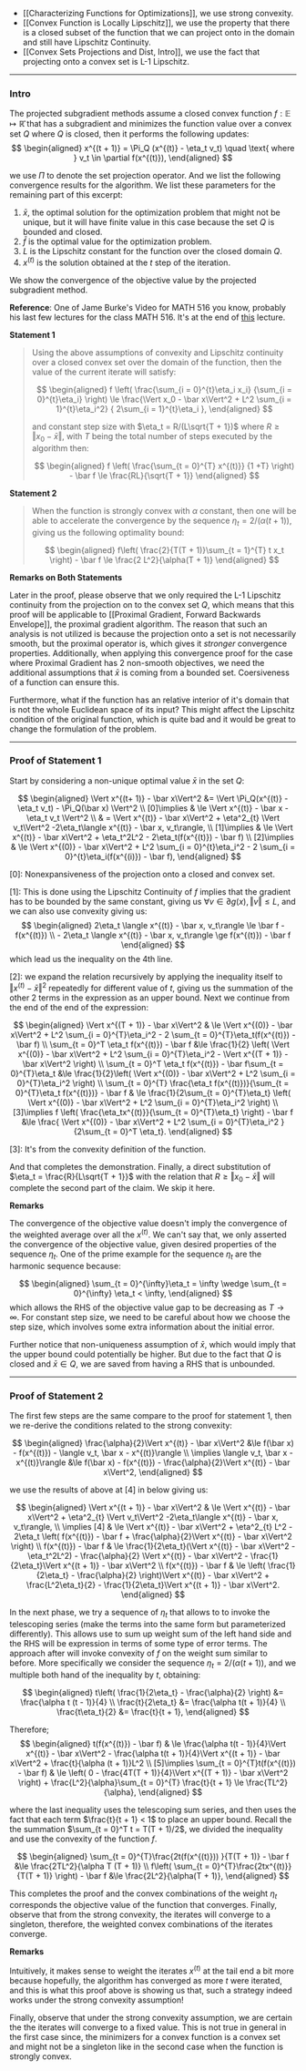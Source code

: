 - [[Characterizing Functions for Optimizations]], we use strong convexity. 
- [[Convex Function is Locally Lipschitz]], we use the property that there is a closed subset of the function that we can project onto in the domain and still have Lipschitz Continuity. 
- [[Convex Sets Projections and Dist, Intro]], we use the fact that projecting onto a convex set is L-1 Lipschitz. 


---
### **Intro**

The projected subgradient methods assume a closed convex function $f:\mathbb E \mapsto \mathbb{\bar R}$ that has a subgradient and minimizes the function value over a convex set $Q$ where $Q$ is closed, then it performs the following updates: 
$$
\begin{aligned}
    x^{(t + 1)} = \Pi_Q (x^{(t)} - \eta_t v_t) \quad \text{ where } v_t \in \partial f(x^{(t)}), 
\end{aligned}
$$

we use $\Pi$ to denote the set projection operator. And we list the following convergence results for the algorithm. We list these parameters for the remaining part of this excerpt: 

1. $\bar x$, the optimal solution for the optimization problem that might not be unique, but it will have finite value in this case because the set $Q$ is bounded and closed. 
2. $\bar f$ is the optimal value for the optimization problem. 
3. $L$ is the Lipschitz constant for the function over the closed domain $Q$. 
4. $x^{(t)}$ is the solution obtained at the $t$ step of the iteration. 

We show the convergence of the objective value by the projected subgradient method. 

**Reference**: One of Jame Burke's Video for MATH 516 you know, probably his last few lectures for the class MATH 516. It's at the end of [this](https://sites.math.washington.edu/~burke/crs/516-21/recorded-lectures/051921.mp4) lecture. 


**Statement 1**

> Using the above assumptions of convexity and Lipschitz continuity over a closed convex set over the domain of the function, then the value of the current iterate will satisfy: 
> 
> $$
> \begin{aligned}
>     f \left(
>         \frac{\sum_{i = 0}^{t}\eta_i x_i}
>         {\sum_{i = 0}^{t}\eta_i} 
>     \right)
>     \le 
>     \frac{\Vert x_0 - \bar x\Vert^2 + L^2 \sum_{i = 1}^{t}\eta_i^2}
>     {
>         2\sum_{i = 1}^{t}\eta_i
>     }, 
> \end{aligned}
> $$
> 
> and constant step size with $\eta_t = R/(L\sqrt{T + 1})$ where $R \ge \Vert x_0 - \bar x\Vert$, with $T$ being the total number of steps executed by the algorithm then:
> 
> $$
> \begin{aligned}
>     f \left(
>         \frac{\sum_{t = 0}^{T} x^{(t)}}
>         {1 +T}
>     \right) - \bar f \le 
>     \frac{RL}{\sqrt{T + 1}}
> \end{aligned}
> $$


**Statement 2**

> When the function is strongly convex with $\alpha$ constant, then one will be able to accelerate the convergence by the sequence $\eta_t = 2/(\alpha(t + 1))$, giving us the following optimality bound: 
> 
> $$
> \begin{aligned}
>     f\left(
>         \frac{2}{T(T + 1)}\sum_{t = 1}^{T} t x_t
>     \right) - \bar f
>     \le 
>     \frac{2 L^2}{\alpha(T + 1)}
> \end{aligned}
> $$


**Remarks on Both Statements**

Later in the proof, please observe that we only required the L-1 Lipschitz continuity from the projection on to the convex set $Q$, which means that this proof will be applicable to [[Proximal Gradient, Forward Backwards Envelope]], the proximal gradient algorithm. The reason that such an analysis is not utilized is because the projection onto a set is not necessarily smooth, but the proximal operator is, which gives it *stronger* convergence properties. Additionally, when applying this convergence proof for the case where Proximal Gradient has 2 non-smooth objectives, we need the additional assumptions that $\bar x$ is coming from a bounded set. Coersiveness of a function can ensure this. 

Furthermore, what if the function has an relative interior of it's domain that is not the whole Euclidean space of its input? This might affect the Lipschitz condition of the original function, which is quite bad and it would be great to change the formulation of the problem. 


---
### **Proof of Statement 1**

Start by considering a non-unique optimal value $\bar x$ in the set $Q$: 

$$
\begin{aligned}
    \Vert x^{(t+ 1)} - \bar x\Vert^2 
    &= 
    \Vert 
        \Pi_Q(x^{(t)} - \eta_t v_t) - 
        \Pi_Q(\bar x)
    \Vert^2
    \\
    [0]\implies & \le \Vert 
        x^{(t)} - \bar x - \eta_t v_t
    \Vert^2
    \\
    & = \Vert x^{(t)} - \bar x\Vert^2 + \eta^2_{t} \Vert v_t\Vert^2
    -2\eta_t\langle x^{(t)} - \bar x, v_t\rangle, 
    \\
    [1]\implies & \le 
    \Vert x^{(t)} - \bar x\Vert^2 + \eta_t^2L^2 - 2\eta_t(f(x^{(t)}) - \bar f)
    \\
    [2]\implies
    & \le \Vert x^{(0)} - \bar x\Vert^2 + L^2 \sum_{i = 0}^{t}\eta_i^2 - 2 \sum_{i = 0}^{t}\eta_i(f(x^{(i)}) - \bar f), 
\end{aligned}
$$

\[0\]: Nonexpansiveness of the projection onto a closed and convex set. 

\[1\]: This is done using the Lipschitz Continuity of $f$ implies that the gradient has to be bounded by the same constant, giving us $\forall v \in \partial g(x), \Vert v\Vert \le L$, and we can also use convexity giving us: 
$$
\begin{aligned}
    2\eta_t \langle x^{(t)} - \bar x, v_t\rangle \le  \bar f - f(x^{(t)})
    \\
    - 2\eta_t \langle x^{(t)} - \bar x, v_t\rangle \ge f(x^{(t)}) - \bar f
\end{aligned}
$$
which lead us the inequality on the 4th line. 

\[2\]: we expand the relation recursively by applying the inequality itself to $\Vert x^{(t)} - \bar x \Vert^2$ repeatedly for different value of $t$, giving us the summation of the other 2 terms in the expression as an upper bound. Next we continue from the end of the end of the expression: 

$$
\begin{aligned}
    \Vert x^{(T + 1)} - \bar x\Vert^2 
    & \le \Vert x^{(0)} - \bar x\Vert^2 + L^2 \sum_{i = 0}^{T}\eta_i^2 - 2
    \sum_{t = 0}^{T}\eta_t(f(x^{(t)}) - \bar f)
    \\
    \sum_{t = 0}^T \eta_t f(x^{(t)}) - \bar f
    &\le \frac{1}{2}
    \left(
        \Vert x^{(0)} - \bar x\Vert^2 + L^2 \sum_{i = 0}^{T}\eta_i^2
         - \Vert x^{(T + 1)} - \bar x\Vert^2
    \right)
    \\
    \sum_{t = 0}^T \eta_t f(x^{(t)}) - \bar f\sum_{t = 0}^{T}\eta_t
    &\le 
    \frac{1}{2}\left(
        \Vert x^{(0)} - \bar x\Vert^2 + L^2 \sum_{i = 0}^{T}\eta_i^2
    \right)
    \\
    \sum_{t = 0}^{T} \frac{\eta_t f(x^{(t)})}{\sum_{t = 0}^{T}\eta_t f(x^{(t)})} - \bar f 
    & \le 
    \frac{1}{2\sum_{t = 0}^{T}\eta_t} \left(
        \Vert x^{(0)} - \bar x\Vert^2 + L^2 \sum_{i = 0}^{T}\eta_i^2
    \right)
    \\ [3]\implies 
    f \left(
        \frac{\eta_tx^{(t)}}{\sum_{t = 0}^{T}\eta_t} 
    \right) - \bar f
    &\le 
    \frac{
        \Vert x^{(0)} - \bar x\Vert^2 + L^2 \sum_{i = 0}^{T}\eta_i^2
    }{2\sum_{t = 0}^T \eta_t}. 
\end{aligned}
$$

\[3\]: It's from the convexity definition of the function. 

And that completes the demonstration. Finally, a direct substitution of $\eta_t = \frac{R}{L\sqrt{T + 1}}$ with the relation that $R \ge \Vert x_0 - \bar x\Vert$ will complete the second part of the claim. We skip it here. 

**Remarks**

The convergence of the objective value doesn't imply the convergence of the weighted average over all the $x^{(t)}$. We can't say that, we only asserted the convergence of the objective value, given desired properties of the sequence $\eta_t$. One of the prime example for the sequence $\eta_t$ are the harmonic sequence because: 

$$
\begin{aligned}
    \sum_{t = 0}^{\infty}\eta_t  = \infty \wedge \sum_{t = 0}^{\infty} \eta_t < \infty, 
\end{aligned}
$$
which allows the RHS of the objective value gap to be decreasing as $T \rightarrow \infty$. For constant step size, we need to be careful about how we choose the step size, which involves some extra information about the initial error. 

Further notice that non-uniqueness assumption of $\bar x$, which would imply that the upper bound could potentially be higher. But due to the fact that $Q$ is closed and $\bar x\in Q$, we are saved from having a RHS that is unbounded. 

---
### **Proof of Statement 2**

The first few steps are the same compare to the proof for statement 1, then we re-derive the conditions related to the strong convexity: 

$$
\begin{aligned}
    \frac{\alpha}{2}\Vert x^{(t)} - \bar x\Vert^2 
    &\le 
    f(\bar x) -  f(x^{(t)}) - \langle v_t, \bar x - x^{(t)}\rangle
    \\
    \implies
    \langle v_t, \bar x - x^{(t)}\rangle 
    &\le 
    f(\bar x) -  f(x^{(t)}) - \frac{\alpha}{2}\Vert x^{(t)} - \bar x\Vert^2, 
\end{aligned}
$$

we use the results of above at \[4\] in below giving us: 

$$
\begin{aligned}
    \Vert x^{(t + 1)} - \bar x\Vert^2
    & \le \Vert x^{(t)} - \bar x\Vert^2 + \eta^2_{t} \Vert v_t\Vert^2
    -2\eta_t\langle x^{(t)} - \bar x, v_t\rangle, 
    \\
    \implies [4] & \le \Vert x^{(t)} - \bar x\Vert^2 + \eta^2_{t} L^2
    - 2\eta_t
    \left(
        f(x^{(t)}) - \bar f + \frac{\alpha}{2}\Vert x^{(t)} - \bar x\Vert^2
    \right)
    \\
    f(x^{(t)}) - \bar f
    & \le 
    \frac{1}{2\eta_t}(\Vert x^{(t)} - \bar x\Vert^2 - \eta_t^2L^2)
    -
    \frac{\alpha}{2}
    \Vert x^{(t)} - \bar x\Vert^2
    - 
    \frac{1}{2\eta_t}\Vert x^{(t + 1)} - \bar x\Vert^2
    \\
    f(x^{(t)}) - \bar f
    & \le 
    \left(
        \frac{1}{2\eta_t} - \frac{\alpha}{2}
    \right)\Vert x^{(t)} - \bar x\Vert^2
    + \frac{L^2\eta_t}{2} - \frac{1}{2\eta_t}\Vert x^{(t + 1)} - \bar x\Vert^2. 
\end{aligned}
$$

In the next phase, we try a sequence of $\eta_t$ that allows to to invoke the telescoping series (make the terms into the same form but parameterized differently). This allows use to sum up weight sum of the left hand side and the RHS will be expression in terms of some type of error terms. The approach after will invoke convexity of $f$ on the weight sum similar to before. More specifically we consider the sequence $\eta_t = 2/(\alpha(t + 1))$, and we multiple both hand of the inequality by $t$, obtaining: 

$$
\begin{aligned}
    t\left(
        \frac{1}{2\eta_t} - \frac{\alpha}{2}
    \right) &= \frac{\alpha t (t - 1)}{4}
    \\
    \frac{t}{2\eta_t} &= \frac{\alpha t(t + 1)}{4}
    \\
    \frac{t\eta_t}{2} &= \frac{t}{t + 1}, 
\end{aligned}
$$

Therefore; 
$$
\begin{aligned}
    t(f(x^{(t)}) - \bar f) & \le 
    \frac{\alpha t(t - 1)}{4}\Vert x^{(t)} - \bar x\Vert^2
    -
    \frac{\alpha t(t + 1)}{4}\Vert x^{(t + 1)} - \bar x\Vert^2
    + \frac{t}{\alpha (t + 1)}L^2
    \\
    [5]\implies 
    \sum_{t = 0}^{T}t(f(x^{(t)}) - \bar f) 
    & \le 
    \left(
        0 - \frac{4T(T + 1)}{4}\Vert x^{(T + 1)} - \bar x\Vert^2
    \right)
    + 
    \frac{L^2}{\alpha}\sum_{t = 0}^{T} \frac{t}{t + 1} \le \frac{TL^2}{\alpha}, 
\end{aligned}
$$

where the last inequality uses the telescoping sum series, and then uses the fact that each term $\frac{t}{t + 1} < 1$ to place an upper bound. Recall the the summation $\sum_{t = 0}^T t = T(T + 1)/2$, we divided the inequality and use the convexity of the function $f$. 

$$
\begin{aligned}
    \sum_{t = 0}^{T}\frac{2t(f(x^{(t)})) }{T(T + 1)} - \bar f 
    &\le 
    \frac{2TL^2}{\alpha T (T + 1)}
    \\
    f\left(
        \sum_{t = 0}^{T}\frac{2tx^{(t)}}{T(T + 1)}
    \right) - \bar f
    &\le 
    \frac{2L^2}{\alpha(T + 1)}, 
\end{aligned}
$$

This completes the proof and the convex combinations of the weight $\eta_t$ corresponds the objective value of the function that converges. Finally, observe that from the strong convexity, the iterates will converge to a singleton, therefore, the weighted convex combinations of the iterates converge. 


**Remarks**

Intuitively, it makes sense to weight the iterates $x^{(t)}$ at the tail end a bit more because hopefully, the algorithm has converged as more $t$ were iterated, and this is what this proof above is showing us that, such a strategy indeed works under the strong convexity assumption! 

Finally, observe that under the strong convexity assumption, we are certain the the iterates will converge to a fixed value. This is not true in general in the first case since, the minimizers for a convex function is a convex set and might not be a singleton like in the second case when the function is strongly convex. 